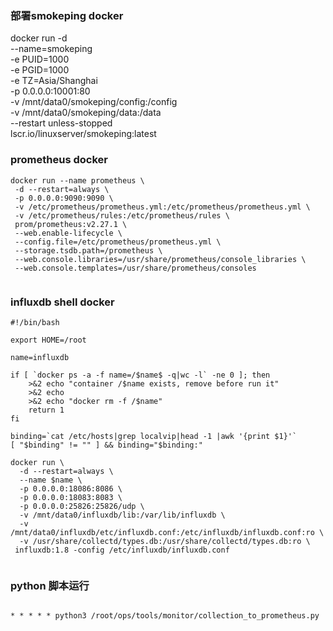 ### 部署smokeping docker 
docker run -d \
  --name=smokeping \
  -e PUID=1000 \
  -e PGID=1000 \
  -e TZ=Asia/Shanghai \
  -p 0.0.0.0:10001:80 \
  -v /mnt/data0/smokeping/config:/config \
  -v /mnt/data0/smokeping/data:/data \
  --restart unless-stopped \
  lscr.io/linuxserver/smokeping:latest


### prometheus docker 
```shell
docker run --name prometheus \
 -d --restart=always \
 -p 0.0.0.0:9090:9090 \
 -v /etc/prometheus/prometheus.yml:/etc/prometheus/prometheus.yml \
 -v /etc/prometheus/rules:/etc/prometheus/rules \
 prom/prometheus:v2.27.1 \
 --web.enable-lifecycle \
 --config.file=/etc/prometheus/prometheus.yml \
 --storage.tsdb.path=/prometheus \
 --web.console.libraries=/usr/share/prometheus/console_libraries \
 --web.console.templates=/usr/share/prometheus/consoles


```



### influxdb shell docker

```shell
#!/bin/bash

export HOME=/root

name=influxdb

if [ `docker ps -a -f name=/$name$ -q|wc -l` -ne 0 ]; then
    >&2 echo "container /$name exists, remove before run it"
    >&2 echo
    >&2 echo "docker rm -f /$name"
    return 1
fi

binding=`cat /etc/hosts|grep localvip|head -1 |awk '{print $1}'`
[ "$binding" != "" ] && binding="$binding:"

docker run \
  -d --restart=always \
  --name $name \
  -p 0.0.0.0:18086:8086 \
  -p 0.0.0.0:18083:8083 \
  -p 0.0.0.0:25826:25826/udp \
  -v /mnt/data0/influxdb/lib:/var/lib/influxdb \
  -v /mnt/data0/influxdb/etc/influxdb.conf:/etc/influxdb/influxdb.conf:ro \
  -v /usr/share/collectd/types.db:/usr/share/collectd/types.db:ro \
 influxdb:1.8 -config /etc/influxdb/influxdb.conf


```

### python 脚本运行
```shell

* * * * * python3 /root/ops/tools/monitor/collection_to_prometheus.py
  
```